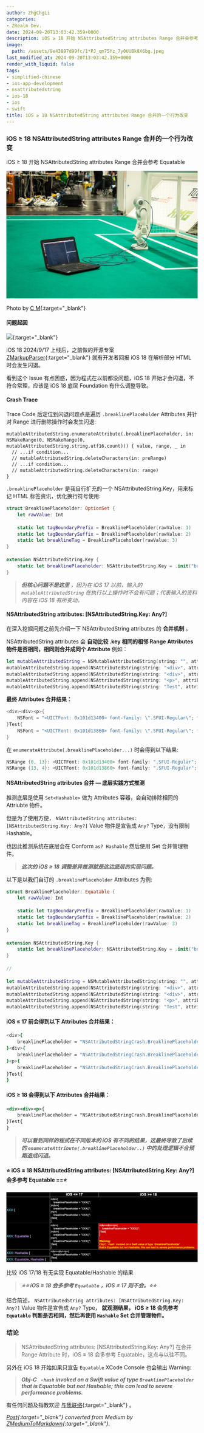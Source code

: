 ```yaml
---
author: ZhgChgLi
categories:
- ZRealm Dev.
date: 2024-09-20T13:03:42.359+0000
description: iOS ≥ 18 开始 NSAttributedString attributes Range 合并会参考 Equatable
image:
  path: /assets/9e43897d99fc/1*PJ_qm75Yz_7y0UUBk8X6bg.jpeg
last_modified_at: 2024-09-20T13:03:42.359+0000
render_with_liquid: false
tags:
- simplified-chinese
- ios-app-development
- nsattributedstring
- ios-18
- ios
- swift
title: iOS ≥ 18 NSAttributedString attributes Range 合并的一个行为改变
---
```


### iOS ≥ 18 NSAttributedString attributes Range 合并的一个行为改变



iOS ≥ 18 开始 NSAttributedString attributes Range 合并会参考 Equatable



![Photo by [C M](https://unsplash.com/@ubahnverleih?utm_content=creditCopyText&utm_medium=referral&utm_source=unsplash){:target="_blank"}](/assets/9e43897d99fc/1*PJ_qm75Yz_7y0UUBk8X6bg.jpeg)



Photo by [C M](https://unsplash.com/@ubahnverleih?utm_content=creditCopyText&utm_medium=referral&utm_source=unsplash){:target="_blank"}



#### 问题起因



[![](https://repository-images.githubusercontent.com/602927147/57ce75c1-8548-449c-b44a-f4b0451ed5ea)](https://github.com/ZhgChgLi/ZMarkupParser){:target="_blank"}



iOS 18 2024/9/17 上线后，之前做的开源专案 [ZMarkupParser](https://github.com/ZhgChgLi/ZMarkupParser){:target="_blank"} 就有开发者回报 iOS 18 在解析部分 HTML 时会发生闪退。



看到这个 Issue 有点困惑，因为程式在以前都没问题，iOS 18 开始才会闪退，不符合常理，应该是 iOS 18 底层 Foundation 有什么调整导致。



#### Crash Trace



Trace Code 后定位到闪退问题点是遍历 `.breaklinePlaceholder` Attributes 并针对 Range 进行删除操作时会发生闪退:



```
mutableAttributedString.enumerateAttribute(.breaklinePlaceholder, in: NSMakeRange(0, NSMakeRange(0, mutableAttributedString.string.utf16.count))) { value, range, _ in
  // ...if condition...
  // mutableAttributedString.deleteCharacters(in: preRange)
  // ...if condition...
  // mutableAttributedString.deleteCharacters(in: range)
}
```



`.breaklinePlaceholder` 是我自行扩充的一个 NSAttributedString.Key，用来标记 HTML 标签资讯，优化换行符号使用:



```swift
struct BreaklinePlaceholder: OptionSet {
    let rawValue: Int

    static let tagBoundaryPrefix = BreaklinePlaceholder(rawValue: 1)
    static let tagBoundarySuffix = BreaklinePlaceholder(rawValue: 2)
    static let breaklineTag = BreaklinePlaceholder(rawValue: 3)
}

extension NSAttributedString.Key {
    static let breaklinePlaceholder: NSAttributedString.Key = .init("breaklinePlaceholder")
}
```



> ***但核心问题不是这里*** *，因为在 iOS 17 以前，输入的 `mutableAttributedString` 在执行以上操作时不会有问题；代表输入的资料内容在 iOS 18 有所变动。*



#### NSAttributedString attributes: [NSAttributedString.Key: Any?]



在深入挖掘问题之前先介绍一下 NSAttributedString attributes 的 **合并机制** 。



NSAttributedString attributes 会 **自动比较 .key 相同的相邻 Range Attributes 物件是否相同，相同则合并成同个 Attribute** 例如：



```swift
let mutableAttributedString = NSMutableAttributedString(string: "", attributes: nil)
mutableAttributedString.append(NSAttributedString(string: "<div>", attributes: [.font: UIFont.systemFont(ofSize: 14)]))
mutableAttributedString.append(NSAttributedString(string: "<div>", attributes: [.font: UIFont.systemFont(ofSize: 14)]))
mutableAttributedString.append(NSAttributedString(string: "<p>", attributes: [.font: UIFont.systemFont(ofSize: 14)]))
mutableAttributedString.append(NSAttributedString(string: "Test", attributes: [.font: UIFont.systemFont(ofSize: 12)]))
```



**最终 Attributes 合并结果：**



```swift
<div><div><p>{
    NSFont = "<UICTFont: 0x101d13400> font-family: \".SFUI-Regular\"; font-weight: normal; font-style: normal; font-size: 14.00pt";
}Test{
    NSFont = "<UICTFont: 0x101d13860> font-family: \".SFUI-Regular\"; font-weight: normal; font-style: normal; font-size: 12.00pt";
}
```



在 `enumerateAttribute(.breaklinePlaceholder...)` 时会得到以下结果:



```swift
NSRange {0, 13}: <UICTFont: 0x101d13400> font-family: ".SFUI-Regular"; font-weight: normal; font-style: normal; font-size: 14.00pt
NSRange {13, 4}: <UICTFont: 0x101d13860> font-family: ".SFUI-Regular"; font-weight: normal; font-style: normal; font-size: 12.00pt
```



#### NSAttributedString attributes 合并 — 底层实践方式推测



推测底层是使用 `Set<Hashable>` 做为 Attributes 容器，会自动排除相同的 Attriubte 物件。



但是为了使用方便， `NSAttributedString attributes: [NSAttributedString.Key: Any?]` Value 物件是宣告成 `Any?` Type，没有限制 Hashable。



也因此推测系统在底层会在 Conform `as? Hashable` 然后使用 Set 合并管理物件。



> ***这次的 iOS ≥ 18 调整差异推测就是这边底层的实现问题。***



以下是以我们自订的 `.breaklinePlaceholder` Attributes 为例:



```swift
struct BreaklinePlaceholder: Equatable {
    let rawValue: Int

    static let tagBoundaryPrefix = BreaklinePlaceholder(rawValue: 1)
    static let tagBoundarySuffix = BreaklinePlaceholder(rawValue: 2)
    static let breaklineTag = BreaklinePlaceholder(rawValue: 3)
}

extension NSAttributedString.Key {
    static let breaklinePlaceholder: NSAttributedString.Key = .init("breaklinePlaceholder")
}

//

let mutableAttributedString = NSMutableAttributedString(string: "", attributes: nil)
mutableAttributedString.append(NSAttributedString(string: "<div>", attributes: [.breaklinePlaceholder: NSAttributedString.Key.BreaklinePlaceholder.tagBoundaryPrefix]))
mutableAttributedString.append(NSAttributedString(string: "<div>", attributes: [.breaklinePlaceholder: NSAttributedString.Key.BreaklinePlaceholder.tagBoundaryPrefix]))
mutableAttributedString.append(NSAttributedString(string: "<p>", attributes: [.breaklinePlaceholder: NSAttributedString.Key.BreaklinePlaceholder.tagBoundaryPrefix]))
mutableAttributedString.append(NSAttributedString(string: "Test", attributes: nil))
```



#### iOS ≤ 17 前会得到以下 **Attributes 合并结果：**



```bash
<div>{
    breaklinePlaceholder = "NSAttributedStringCrash.BreaklinePlaceholder(rawValue: 1)";
}<div>{
    breaklinePlaceholder = "NSAttributedStringCrash.BreaklinePlaceholder(rawValue: 1)";
}<p>{
    breaklinePlaceholder = "NSAttributedStringCrash.BreaklinePlaceholder(rawValue: 1)";
}Test{
}
```



#### iOS ≥ 18 会得到以下 Attributes 合并结果：



```xml
<div><div><p>{
    breaklinePlaceholder = "NSAttributedStringCrash.BreaklinePlaceholder(rawValue: 1)";
}Test{
}
```



> ***可以看到同样的程式在不同版本的 iOS 有不同的结果，这最终导致了后续的 `enumerateAttribute(.breaklinePlaceholder..)` 中的处理逻辑不合预期造成闪退。***



#### ⭐️ iOS ≥ 18 NSAttributedString attributes: [NSAttributedString.Key: Any?] 会多参考 Equatable ==⭐️



![比较 iOS 17/18 有无实现 Equatable/Hashable 的结果](/assets/9e43897d99fc/1*0TKpBawJoLZUbUKwovRUJQ.png)



比较 iOS 17/18 有无实现 Equatable/Hashable 的结果



> ***⭐️⭐️ iOS ≥ 18 会多参考 `Equatable` ，iOS ≤ 17 则不会。⭐️⭐️***



结合前述， `NSAttributedString attributes: [NSAttributedString.Key: Any?]` Value 物件是宣告成 `Any?` Type， **就观测结果， iOS ≥ 18 会先参考 `Equatable` 判断是否相同，然后再使用 `Hashable` Set 合并管理物件。**



### 结论



> NSAttributedString attributes: [NSAttributedString.Key: Any?] 在合并 Range Attribute 时，iOS ≥ 18 会多参考 Equatable，这点与以往不同。



另外在 iOS 18 开始如果只宣告 `Equatable` XCode Console 也会输出 Warning:



> ***Obj-C ` -hash` invoked on a Swift value of type `BreaklinePlaceholder` that is Equatable but not Hashable; this can lead to severe performance problems.***



有任何问题及指教欢迎 [与我联络](https://www.zhgchg.li/contact){:target="_blank"} 。



*[Post](https://medium.com/zrealm-ios-dev/ios-18-nsattributedstring-attributes-range-%E5%90%88%E4%BD%B5%E7%9A%84%E4%B8%80%E5%80%8B%E8%A1%8C%E7%82%BA%E6%94%B9%E8%AE%8A-9e43897d99fc){:target="_blank"} converted from Medium by [ZMediumToMarkdown](https://github.com/ZhgChgLi/ZMediumToMarkdown){:target="_blank"}.*